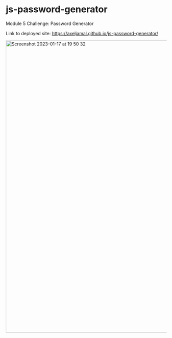# js-password-generator
Module 5 Challenge: Password Generator


Link to deployed site: https://axeljamal.github.io/js-password-generator/

<img width="917" alt="Screenshot 2023-01-17 at 19 50 32" src="https://user-images.githubusercontent.com/119621308/212998079-1256fa3e-f09c-4b0e-ba46-367c532d0ea4.png">
